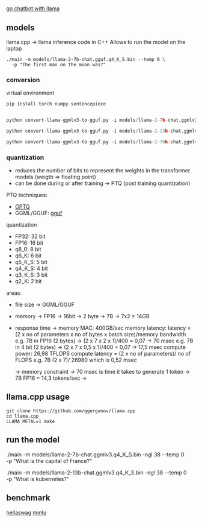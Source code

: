 #

[go chatbot with llama](https://blog.stackademic.com/creating-a-chatgpt-clone-that-runs-on-your-laptop-with-go-bf9d41f1cf88)

## models

llama.cpp -> llama inference code in C++
Allows to run the model on the laptop

```
./main -m models/llama-2-7b-chat.gguf.q4_K_S.bin --temp 0 \
  -p "The first man on the moon was?"
```

### conversion

virtual environment

```python
pip install torch numpy sentencepiece 
```

```python

python convert-llama-ggmlv3-to-gguf.py -i models/llama-2-7b-chat.ggmlv3.q4_K_S.bin -o models/llama-2-7b-chat.gguf.q4_K_S.bin

python convert-llama-ggmlv3-to-gguf.py -i models/llama-2-13b-chat.ggmlv3.q4_K_S.bin -o models/llama-2-13b-chat.ggufv3.q4__K_S.bin

python convert-llama-ggmlv3-to-gguf.py -i models/llama-2-70b-chat.ggmlv3.q4_1.bin -o models/llama-2-70b-chat.ggufv3.q4_1.bin --gqa 8
```

### quantization

- reduces the number of bits to represent the weights in the transformer models (weigth => floating point)
- can be done during or after training -> PTQ (post training quantization)

PTQ techniques:
- [GPTQ](https://arxiv.org/abs/2210.17323)
- GGML/GGUF: [gguf](https://github.com/philpax/ggml/blob/gguf-spec/docs/gguf.md)

quantization
- FP32: 32 bit
- FP16: 16 bit
- q8_0: 8 bit
- q6_K: 6 bit
- q5_K_S: 5 bit
- q4_K_S: 4 bit
- q3_K_S: 3 bit
- q2_K: 2 bit

areas:
- file size -> GGML/GGUF
- memory -> FP16 -> 16bit -> 2 byte -> 7B -> 7x2 = 14GB
- response time -> 
    memory MAC: 400GB/sec
    memory latency: latency = (2 x no of parameters x no of bytes x batch size)/memory bandwidth
        e.g. 7B in FP16 (2 bytes) -> (2 x 7 x 2 x 1)/400 = 0,07 -> 70 msec
        e.g. 7B in 4 bit (2 bytes) -> (2 x 7 x 0,5 x 1)/400 = 0,07 -> 17,5 msec
    compute power: 26,98 TFLOPS
    compute latency = (2 x no of parameters)/ no of FLOPS
        e.g. 7B (2 x 7)/ 26980 which is 0,52 msec
    
    -> memory constraint -> 70 msec is time it takes to generate 1 token -> 7B FP16 = 14,3 tokens/sec
    -> 


## llama.cpp usage

```
git clone https://github.com/ggerganov/llama.cpp
cd llama.cpp
LLAMA_METAL=1 make
```

## run the model

./main -m models/llama-2-7b-chat.ggmlv3.q4_K_S.bin -ngl 38 --temp 0 \
  -p "What is the capital of France?"

./main -m models/llama-2-13b-chat.ggmlv3.q4_K_S.bin -ngl 38 --temp 0 \
  -p "What is kubernetes?"

## benchmark

[hellaswag](https://paperswithcode.com/sota/sentence-completion-on-hellaswag)
[mmlu](https://paperswithcode.com/sota/multi-task-language-understanding-on-mmlu)